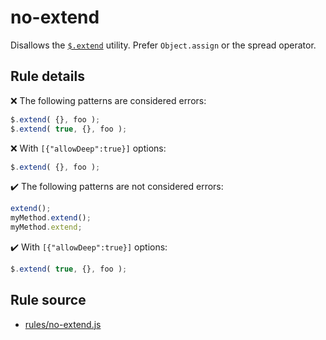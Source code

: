 # no-extend

Disallows the [`$.extend`](https://api.jquery.com/jQuery.extend/) utility. Prefer `Object.assign` or the spread operator.

## Rule details

❌ The following patterns are considered errors:
```js
$.extend( {}, foo );
$.extend( true, {}, foo );
```
❌ With `[{"allowDeep":true}]` options:
```js
$.extend( {}, foo );
```

✔️ The following patterns are not considered errors:
```js
extend();
myMethod.extend();
myMethod.extend;
```
✔️ With `[{"allowDeep":true}]` options:
```js
$.extend( true, {}, foo );
```
## Rule source

* [rules/no-extend.js](../src/rules/no-extend.js)
